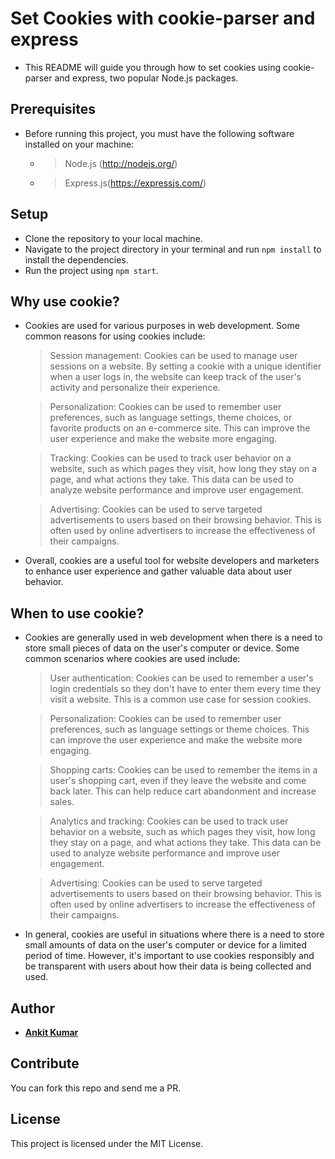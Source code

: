 # Set Cookies with cookie-parser and express

- This README will guide you through how to set cookies using cookie-parser and express, two popular Node.js packages.

## Prerequisites
- Before running this project, you must have the following software installed on your machine:

    - > Node.js (http://nodejs.org/)
    - > Express.js(https://expressjs.com/)

## Setup
- Clone the repository to your local machine.
- Navigate to the project directory in your terminal and run `npm install` to install the dependencies.
- Run the project using  `npm start`.


## Why use cookie?

- Cookies are used for various purposes in web development. Some common reasons for using cookies include:
  > Session management: Cookies can be used to manage user sessions on a website. By setting a cookie with a unique identifier when a user logs in, the website can keep track of the user's activity and personalize their experience.

  > Personalization: Cookies can be used to remember user preferences, such as language settings, theme choices, or favorite products on an e-commerce site. This can improve the user experience and make the website more engaging.

  > Tracking: Cookies can be used to track user behavior on a website, such as which pages they visit, how long they stay on a page, and what actions they take. This data can be used to analyze website performance and improve user engagement.

  > Advertising: Cookies can be used to serve targeted advertisements to users based on their browsing behavior. This is often used by online advertisers to increase the effectiveness of their campaigns.
- Overall, cookies are a useful tool for website developers and marketers to enhance user experience and gather valuable data about user behavior.

## When to use cookie?

- Cookies are generally used in web development when there is a need to store small pieces of data on the user's computer or device. Some common scenarios where cookies are used include:

  > User authentication: Cookies can be used to remember a user's login credentials so they don't have to enter them every time they visit a website. This is a common use case for session cookies.

  > Personalization: Cookies can be used to remember user preferences, such as language settings or theme choices. This can improve the user experience and make the website more engaging.

  > Shopping carts: Cookies can be used to remember the items in a user's shopping cart, even if they leave the website and come back later. This can help reduce cart abandonment and increase sales.

  > Analytics and tracking: Cookies can be used to track user behavior on a website, such as which pages they visit, how long they stay on a page, and what actions they take. This data can be used to analyze website performance and improve user engagement.

  > Advertising: Cookies can be used to serve targeted advertisements to users based on their browsing behavior. This is often used by online advertisers to increase the effectiveness of their campaigns.

- In general, cookies are useful in situations where there is a need to store small amounts of data on the user's computer or device for a limited period of time. However, it's important to use cookies responsibly and be transparent with users about how their data is being collected and used.

## Author

- [**Ankit Kumar**](https://ankitkumar.tech)

## Contribute

You can fork this repo and send me a PR.

## License

This project is licensed under the MIT License.
